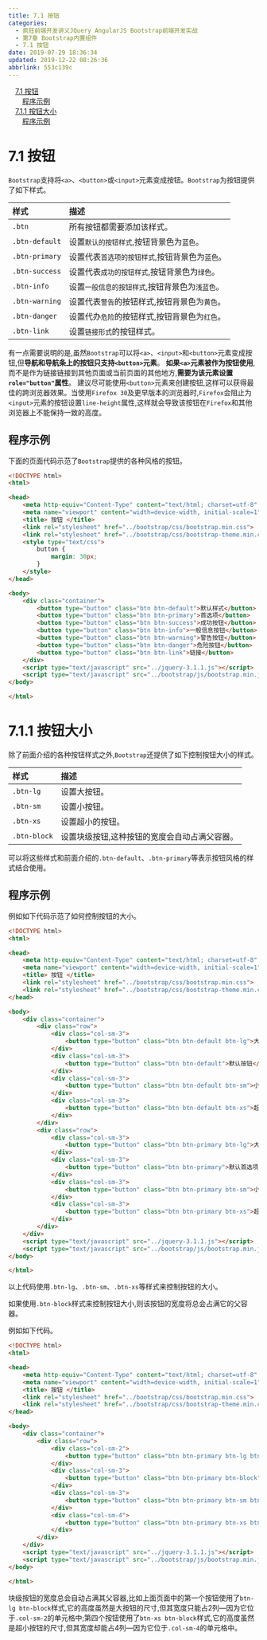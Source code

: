 ```yaml
---
title: 7.1 按钮
categories: 
  - 疯狂前端开发讲义JQuery AngularJS Bootstrap前端开发实战
  - 第7章 Bootstrap内置组件
  - 7.1 按钮
date: 2019-07-29 18:36:34
updated: 2019-12-22 08:26:36
abbrlink: 553c139c
---
```

<div id='my_toc'><a href="/JavaReadingNotes/553c139c/#7-1-按钮" class="header_1">7.1 按钮</a><br><a href="/JavaReadingNotes/553c139c/#程序示例" class="header_2">程序示例</a><br><a href="/JavaReadingNotes/553c139c/#7-1-1-按钮大小" class="header_1">7.1.1 按钮大小</a><br><a href="/JavaReadingNotes/553c139c/#程序示例" class="header_2">程序示例</a><br></div>
<style>.header_1{margin-left: 1em;}.header_2{margin-left: 2em;}.header_3{margin-left: 3em;}.header_4{margin-left: 4em;}.header_5{margin-left: 5em;}.header_6{margin-left: 6em;}</style>
<!--more-->
<script>if (navigator.platform.search('arm')==-1){document.getElementById('my_toc').style.display = 'none';}var e,p = document.getElementsByTagName('p');while (p.length>0) {e = p[0];e.parentElement.removeChild(e);}</script>

<!--end-->
<!--SSTStart-->
# 7.1 按钮 #
<!--replace:btn=B T N-->
`Bootstrap`支持将`<a>`、`<button>`或`<input>`元素变成按钮。`Bootstrap`为按钮提供了如下样式。

|样式|描述|
|:---|:---|
|`.btn`|所有按钮都需要添加该样式。|
|`.btn-default`|设置`默认的按钮样式`,按钮背景色为`蓝色`。|
|`.btn-primary`|设置代表`首选项的按钮样式`,按钮背景色为`蓝色`。|
|`.btn-success`|设置代表`成功的按钮样式`,按钮背景色为`绿色`。|
|`.btn-info`|设置`一般信息的按钮样式`,按钮背景色为`浅蓝色`。|
|`.btn-warning`|设置代表`警告`的按钮样式,按钮背景色为`黄色`。|
|`.btn-danger`|设置代办`危险`的按钮样式,按钮背景色为`红色`。|
|`.btn-link`|设置`链接形式`的按钮样式。|

有一点需要说明的是,虽然`Bootstrap`可以将`<a>`、`<input>`和`<button>`元素变成按钮,但**导航和导航条上的按钮只支持`<button>`元素**。
**如果`<a>`元素被作为按钮使用**,而不是作为链接链接到其他页面或当前页面的其他地方,**需要为该元素设置`role="button"`属性**。
建议尽可能使用`<button>`元素来创建按钮,这样可以获得最佳的跨浏览器效果。当使用`Firefox 30`及更早版本的浏览器时,`Firefox`会阻止为`<input>`元素的按钮设置`line-height`属性,这样就会导致该按钮在`Firefox`和其他浏览器上不能保持一致的高度。
<!--SSTStop-->
## 程序示例 ##
下面的页面代码示范了`Bootstrap`提供的各种风格的按钮。
```html
<!DOCTYPE html>
<html>

<head>
    <meta http-equiv="Content-Type" content="text/html; charset=utf-8" />
    <meta name="viewport" content="width=device-width, initial-scale=1">
    <title> 按钮 </title>
    <link rel="stylesheet" href="../bootstrap/css/bootstrap.min.css">
    <link rel="stylesheet" href="../bootstrap/css/bootstrap-theme.min.css">
    <style type="text/css">
        button {
            margin: 30px;
        }
    </style>
</head>

<body>
    <div class="container">
        <button type="button" class="btn btn-default">默认样式</button>
        <button type="button" class="btn btn-primary">首选项</button>
        <button type="button" class="btn btn-success">成功按钮</button>
        <button type="button" class="btn btn-info">一般信息按钮</button>
        <button type="button" class="btn btn-warning">警告按钮</button>
        <button type="button" class="btn btn-danger">危险按钮</button>
        <button type="button" class="btn btn-link">链接</button>
    </div>
    <script type="text/javascript" src="../jquery-3.1.1.js"></script>
    <script type="text/javascript" src="../bootstrap/js/bootstrap.min.js"></script>
</body>

</html>
```
<!--SSTStart-->
# 7.1.1 按钮大小 #
除了前面介绍的各种按钮样式之外,`Bootstrap`还提供了如下控制按钮大小的样式。

|样式|描述|
|:---|:---|
|`.btn-lg`|设置大按钮。|
|`.btn-sm`|设置小按钮。|
|`.btn-xs`|设置超小的按钮。|
|`.btn-block`|设置块级按钮,这种按钮的宽度会自动占满父容器。|

可以将这些样式和前面介绍的`.btn-default`、`.btn-primary`等表示按钮风格的样式结合使用。
<!--SSTStop-->
## 程序示例 ##
例如如下代码示范了如何控制按钮的大小。
```html
<!DOCTYPE html>
<html>

<head>
    <meta http-equiv="Content-Type" content="text/html; charset=utf-8" />
    <meta name="viewport" content="width=device-width, initial-scale=1">
    <title> 按钮 </title>
    <link rel="stylesheet" href="../bootstrap/css/bootstrap.min.css">
    <link rel="stylesheet" href="../bootstrap/css/bootstrap-theme.min.css">
</head>

<body>
    <div class="container">
        <div class="row">
            <div class="col-sm-3">
                <button type="button" class="btn btn-default btn-lg">大默认按钮</button>
            </div>
            <div class="col-sm-3">
                <button type="button" class="btn btn-default">默认按钮</button>
            </div>
            <div class="col-sm-3">
                <button type="button" class="btn btn-default btn-sm">小默认按钮</button>
            </div>
            <div class="col-sm-3">
                <button type="button" class="btn btn-default btn-xs">超小默认按钮</button>
            </div>
        </div>
        <div class="row">
            <div class="col-sm-3">
                <button type="button" class="btn btn-primary btn-lg">大首选项按钮</button>
            </div>
            <div class="col-sm-3">
                <button type="button" class="btn btn-primary">默认首选项按钮</button>
            </div>
            <div class="col-sm-3">
                <button type="button" class="btn btn-primary btn-sm">小首选项按钮</button>
            </div>
            <div class="col-sm-3">
                <button type="button" class="btn btn-primary btn-xs">超小首选项按钮</button>
            </div>
        </div>
    </div>
    <script type="text/javascript" src="../jquery-3.1.1.js"></script>
    <script type="text/javascript" src="../bootstrap/js/bootstrap.min.js"></script>
</body>

</html>
```
以上代码使用`.btn-lg`、`.btn-sm`、`.btn-xs`等样式来控制按钮的大小。

<!--SSTStart-->
如果使用`.btn-block`样式来控制按钮大小,则该按钮的宽度将总会占满它的父容器。
<!--SSTStop-->
例如如下代码。
```html
<!DOCTYPE html>
<html>

<head>
    <meta http-equiv="Content-Type" content="text/html; charset=utf-8" />
    <meta name="viewport" content="width=device-width, initial-scale=1">
    <title> 按钮 </title>
    <link rel="stylesheet" href="../bootstrap/css/bootstrap.min.css">
    <link rel="stylesheet" href="../bootstrap/css/bootstrap-theme.min.css">
</head>

<body>
    <div class="container">
        <div class="row">
            <div class="col-sm-2">
                <button type="button" class="btn btn-primary btn-lg btn-block">大primary按钮</button>
            </div>
            <div class="col-sm-3">
                <button type="button" class="btn btn-primary btn-block">默认primary按钮</button>
            </div>
            <div class="col-sm-3">
                <button type="button" class="btn btn-primary btn-sm btn-block">小primary按钮</button>
            </div>
            <div class="col-sm-4">
                <button type="button" class="btn btn-primary btn-xs btn-block ">超小primary按钮</button>
            </div>
        </div>
    </div>
    <script type="text/javascript" src="../jquery-3.1.1.js"></script>
    <script type="text/javascript" src="../bootstrap/js/bootstrap.min.js"></script>
</body>

</html>
```
<!--SSTStart-->
块级按钮的宽度总会自动占满其父容器,比如上面页面中的第一个按钮使用了`btn-lg btn-block`样式,它的高度虽然是大按钮的尺寸,但其宽度只能占2列—因为它位于`.col-sm-2`的单元格中;第四个按钮使用了`btn-xs btn-block`样式,它的高度虽然是超小按钮的尺寸,但其宽度却能占4列—因为它位于`.col-sm-4`的单元格中。
<!--SSTStop-->

